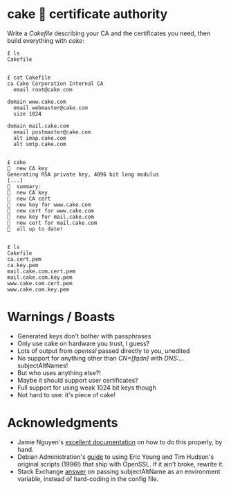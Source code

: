 # cake 🍰 certificate authority

Write a _Cakefile_ describing your CA and the certificates you need, then build everything with _cake_:

```
£ ls
Cakefile


£ cat Cakefile
ca Cake Corporation Internal CA
  email root@cake.com

domain www.cake.com
  email webmaster@cake.com
  size 1024

domain mail.cake.com
  email postmaster@cake.com
  alt imap.cake.com
  alt smtp.cake.com


£ cake
🍰  new CA key
Generating RSA private key, 4096 bit long modulus
[...]
🍰  summary:
🍰  new CA key
🍰  new CA cert
🍰  new key for www.cake.com
🍰  new cert for www.cake.com
🍰  new key for mail.cake.com
🍰  new cert for mail.cake.com
🍰  all up to date!


£ ls
Cakefile
ca.cert.pem
ca.key.pem
mail.cake.com.cert.pem
mail.cake.com.key.pem
www.cake.com.cert.pem
www.cake.com.key.pem
```

# Warnings / Boasts

* Generated keys don't bother with passphrases
* Only use cake on hardware you trust, I guess?
* Lots of output from _openssl_ passed directly to you, unedited
* No support for anything other than _CN=[fqdn]_ with _DNS:..._ subjectAltNames!
* But who uses anything else?!
* Maybe it should support user certificates?
* Full support for using weak 1024 bit keys though
* Not hard to use: it's piece of cake!


# Acknowledgments

* Jamie Nguyen's [excellent documentation][JL] on how to do this properly, by hand.
* Debian Administration's [guide][DA] to using Eric Young and Tim Hudson's
  original scripts (1996!) that ship with OpenSSL.  If it ain't broke, rewrite
  it.
* Stack Exchange [answer][SE] on passing subjectAltName as an environment
  variable, instead of hard-coding in the config file.

[JL]: https://jamielinux.com/docs/openssl-certificate-authority/
[SE]: https://security.stackexchange.com/questions/74345/
[DA]: https://debian-administration.org/article/618/Certificate_Authority_CA_with_OpenSSL
